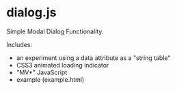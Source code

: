 dialog.js
=========

Simple Modal Dialog Functionality.

Includes:

 - an experiment using a data attribute as a "string table"
 - CSS3 animated loading indicator
 - "MV*" JavaScript
 - example (example.html)
